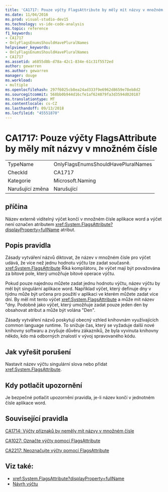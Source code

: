 ```yaml
---
title: 'CA1717: Pouze výčty FlagsAttribute by měly mít názvy v množném čísle'
ms.date: 11/04/2016
ms.prod: visual-studio-dev15
ms.technology: vs-ide-code-analysis
ms.topic: reference
f1_keywords:
- CA1717
- OnlyFlagsEnumsShouldHavePluralNames
helpviewer_keywords:
- OnlyFlagsEnumsShouldHavePluralNames
- CA1717
ms.assetid: a6855d8b-d78a-42c1-834e-61c31f5572ed
author: gewarren
ms.author: gewarren
manager: douge
ms.workload:
- multiple
ms.openlocfilehash: 297f6025cb8ea24ad333f9e6962d8659e78eb8d2
ms.sourcegitcommit: 568bb0b944d16cfe1af624879fa3d3594d020187
ms.translationtype: MT
ms.contentlocale: cs-CZ
ms.lasthandoff: 09/13/2018
ms.locfileid: "45551870"
---
```

# <a name="ca1717-only-flagsattribute-enums-should-have-plural-names"></a>CA1717: Pouze výčty FlagsAttribute by měly mít názvy v množném čísle
|||
|-|-|
|TypeName|OnlyFlagsEnumsShouldHavePluralNames|
|CheckId|CA1717|
|Kategorie|Microsoft.Naming|
|Narušující změna|Narušující|

## <a name="cause"></a>příčina
 Název externě viditelný výčet končí v množném čísle aplikace word a výčet není označen atributem <xref:System.FlagsAttribute?displayProperty=fullName> atribut.

## <a name="rule-description"></a>Popis pravidla
 Zásady vytváření názvů diktovat, že název v množném čísle pro výčet udává, že více než jednu hodnotu výčtu lze zadat současně. <xref:System.FlagsAttribute> Říká kompilátoru, že výčet mají být považována za bitové pole, který umožňuje bitové operace výčtu.

 Pokud pouze najednou můžete zadat jednu hodnotu výčtu, název výčtu by měl být singulární aplikace word. Například výčet, který definuje dny v týdnu může být určena pro použití v aplikaci ve kterém můžete zadat více dní. By měl mít tento výčet <xref:System.FlagsAttribute> a může mít název "dny. Podobně jako výčet, který umožňuje zadat pouze jeden den by obsahovat atribut a může být volána "Den".

 Zásady vytváření názvů poskytují obecný vzhled knihovnám využívajících common language runtime. To snižuje čas, který se vyžaduje další nové knihovny softwaru a zvyšuje důvěru zákazníků, že byla vyvinuta knihovny někdo, kdo má odborných znalostí v vývoj spravovaného kódu.

## <a name="how-to-fix-violations"></a>Jak vyřešit porušení
 Nastavit název výčtu singulární slova nebo přidat <xref:System.FlagsAttribute>.

## <a name="when-to-suppress-warnings"></a>Kdy potlačit upozornění
 Je bezpečné potlačit upozornění pravidla, je-li název končí v jednotném čísle aplikace word.

## <a name="related-rules"></a>Související pravidla
 [CA1714: Výčty příznaků by neměly mít názvy v množném čísle](../code-quality/ca1714-flags-enums-should-have-plural-names.md)

 [CA1027: Označte výčty pomocí FlagsAttribute](../code-quality/ca1027-mark-enums-with-flagsattribute.md)

 [CA2217: Neoznačujte výčty pomocí FlagsAttribute](../code-quality/ca2217-do-not-mark-enums-with-flagsattribute.md)

## <a name="see-also"></a>Viz také:

- <xref:System.FlagsAttribute?displayProperty=fullName>
- [Návrh výčtu](/dotnet/standard/design-guidelines/enum)